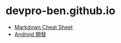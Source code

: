 # devpro-ben.github.io

* [Markdown Cheat Sheet](markdown-cheat-sheet.md)
* [Android 開發](Andorid/Readme.md)


